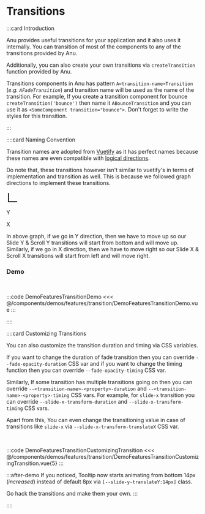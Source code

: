 <script lang="ts" setup>
import { ref } from 'vue';

const showFade = ref(false)
</script>

# Transitions

:::card Introduction

Anu provides useful transitions for your application and it also uses it internally. You can transition of most of the components to any of the transitions provided by Anu.

Additionally, you can also create your own transitions via `createTransition` function provided by Anu.

Transitions components in Anu has pattern `A<transition-name>Transition` (_e.g. `AFadeTransition`_) and transition name will be used as the name of the transition. For example, If you create a transition component for bounce `createTransition('bounce')` then name it `ABounceTransition` and you can use it as `<SomeComponent transition="bounce">`. Don't forget to write the styles for this transition. <i class="i-fluent-emoji-grinning-face-with-sweat"></i>

:::

::::card Naming Convention

Transition names are adopted from [Vuetify](https://vuetifyjs.com/en/styles/transitions/) as it has perfect names because these names are even compatible with [logical directions](https://developer.mozilla.org/en-US/docs/Web/CSS/CSS_Logical_Properties).

Do note that, these transitions however isn't similar to vuetify's in terms of implementation and transition as well. This is because we followed graph directions to implement these transitions.

<svg xmlns="http://www.w3.org/2000/svg" width="32" height="32" viewBox="0 0 24 24"><path fill="currentColor" d="M4 21h17v-2H5V3H3v17a1 1 0 0 0 1 1z"/></svg>

Y <i class="i-bx-up-arrow-alt"></i>

X <i class="i-bx-right-arrow-alt"></i>

In above graph, if we go in Y direction, then we have to move up so our Slide Y & Scroll Y transitions will start from bottom and will move up. Similarly, if we go in X direction, then we have to move right so our Slide X & Scroll X transitions will start from left and will move right.

### Demo

<br>

:::code DemoFeaturesTransitionDemo
<<< @/components/demos/features/transition/DemoFeaturesTransitionDemo.vue
:::

::::

<!-- 👉 Customizing Transitions -->
::::card Customizing Transitions

You can also customize the transition duration and timing via CSS variables.

If you want to change the duration of fade transition then you can override `--fade-opacity-duration` CSS var and if you want to change the timing function then you can override `--fade-opacity-timing` CSS var.

Similarly, If some transition has multiple transitions going on then you can override `--<transition-name>-<property>-duration` and `--<transition-name>-<property>-timing` CSS vars. For example, for `slide-x` transition you can override `--slide-x-transform-duration` and `--slide-x-transform-timing` CSS vars.

Apart from this, You can even change the transitioning value in case of transitions like `slide-x` via `--slide-x-transform-translateX` CSS var.

<br>

:::code DemoFeaturesTransitionCustomizingTransition
<<< @/components/demos/features/transition/DemoFeaturesTransitionCustomizingTransition.vue{5}
:::

:::after-demo
If you noticed, Tooltip now starts animating from bottom 14px (_increased_) instead of default 8px via `[--slide-y-translateY:14px]` class.

Go hack the transitions and make them your own. <i class="i-fluent-emoji-smiling-face-with-sunglasses"></i>
:::

::::
